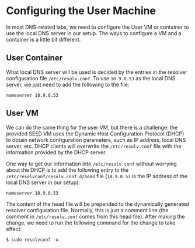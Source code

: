 # Configuring the User Machine

In most DNS-related labs, we need to configure the User VM or container
to use the local DNS server in our setup. The ways to
configure a VM and a container is a little bit different.


## User Container

What local DNS server will be used is decided by the entries in
the resolver configuration file `/etc/resolv.conf`.
To use `10.9.0.53` as the local DNS server, we just
need to add the following to the file:

```
nameserver 10.9.0.53
```

## User VM

We can do the same thing for the user VM, but
there is a challenge: the provided SEED VM uses the
Dynamic Host Configuration Protocol (DHCP) to obtain network configuration parameters, such as IP address, local DNS server, etc. DHCP clients will
overwrite the `/etc/resolv.conf` file with the information provided by the DHCP server.

One way to get our information into `/etc/resolv.conf` without worrying about
the DHCP is to add the following entry to the `/etc/resolvconf/resolv.conf.d/head`
file (`10.9.0.53` is the IP address of the local DNS server in our setup):

```
nameserver 10.9.0.53
```

The content of the head file will be prepended to the dynamically generated
resolver configuration file. Normally, this is just a comment line (the comment in
`/etc/resolv.conf` comes from this head file). After making the change,
we need to run the following command for the change to take effect:

``` shell
$ sudo resolvconf -u
```


